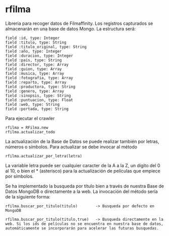 rfilma
======

Libreria para recoger datos de Filmaffinity. Los registros capturados se almacenarán en una base de datos Mongo.
La estructura será:

	field :id, type: Integer
	field :titulo, type: String
	field :titulo_original, type: String
	field :año, type: Integer
	field :duracion, type: Integer
	field :pais, type: String
	field :director, type: Array 
	field :guion, type: Array 
	field :musica, type: Array 
	field :fotografia, type: Array 
	field :reparto, type: Array 
	field :productora, type: String 
	field :genero, type: Array 
	field :sinopsis, type: String
	field :puntuacion, type: Float
	field :web, type: String
	field :portada, type: String	

Para ejecutar el crawler

    rfilma = RFilma.new
    rfilma.actualizar_todo

La actualización de la Base de Datos se puede realizar también por letras, números o símbolos. Para actualizar se debe invocar al método

	rfilma.actualizar_por_letra(letra)

La variable letra puede ser cualquier caracter de la A a la Z, un dígito del 0 al 10, o bien el * (asterisco) para la actualización de películas que empiece por símbolos.

Se ha implementado la busqueda por título bien a través de nuestra Base de Datos MongoDB o directamente a la web. La invocación del método sería de la siguiente forma:

	rfilma.buscar_por_titulo(titulo)        -> Busqueda por defecto en MongoDB
	
	rfilma.buscar_por_titulo(titulo,true)   -> Busqueda directamente en la web. Si los ids de películas no se encuentra en nuestra base de datos, automáticamente se incorporarán para acelerar las futuras busquedas.

